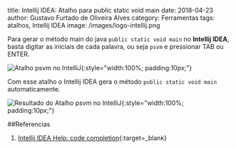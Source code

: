 title: Intellij IDEA: Atalho para public static void main
date: 2018-04-23
author: Gustavo Furtado de Oliveira Alves
category: Ferramentas
tags: atalhos, Intellij IDEA
image: /images/logo-intellij.png

Para gerar o método main do java ```public static void main``` no **Intellij IDEA**,
basta digitar as iniciais de cada palavra, ou seja ```psvm``` e pressionar TAB ou ENTER.

![Atalho psvm no IntelliJ](/images/intellij/psvm.png){:style="width:100%; padding:10px;"}

Com esse atalho o Intellij IDEA gera o método ```public static void main``` automaticamente.

![Resultado do Atalho psvm no IntelliJ](/images/intellij/psvm.gif){:style="width:100%; padding:10px;"}

##Referencias

1. [Intellij IDEA Help: code completion](https://www.jetbrains.com/help/idea/auto-completing-code.html){:target=\_blank}
